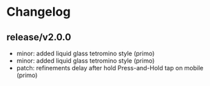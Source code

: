 # Changelog

## release/v2.0.0
* minor: added liquid glass tetromino style (primo)
* minor: added liquid glass tetromino style (primo)
* patch: refinements delay after hold Press-and-Hold tap on mobile (primo)
